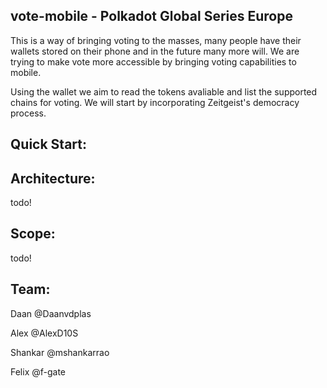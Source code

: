 ## vote-mobile - Polkadot Global Series Europe
This is a way of bringing voting to the masses, many people have their wallets stored on their phone and in the future many more will. We are trying to make vote more accessible by bringing voting capabilities to mobile.

Using the wallet we aim to read the tokens avaliable and list the supported chains for voting. 
We will start by incorporating Zeitgeist's democracy process.

## Quick Start:

## Architecture:
todo!

## Scope:
todo!

## Team: 
Daan @Daanvdplas

Alex @AlexD10S

Shankar @mshankarrao

Felix @f-gate


